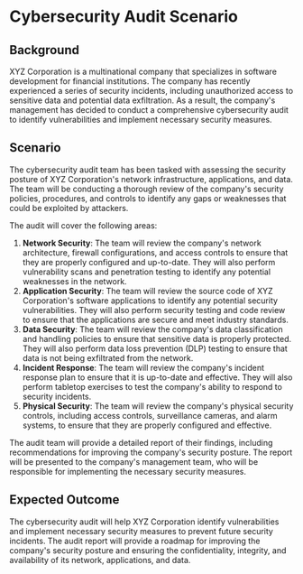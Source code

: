 Cybersecurity Audit Scenario
==========================

Background
----------

XYZ Corporation is a multinational company that specializes in software development for financial institutions. The company has recently experienced a series of security incidents, including unauthorized access to sensitive data and potential data exfiltration. As a result, the company's management has decided to conduct a comprehensive cybersecurity audit to identify vulnerabilities and implement necessary security measures.

Scenario
--------

The cybersecurity audit team has been tasked with assessing the security posture of XYZ Corporation's network infrastructure, applications, and data. The team will be conducting a thorough review of the company's security policies, procedures, and controls to identify any gaps or weaknesses that could be exploited by attackers.

The audit will cover the following areas:

1. **Network Security**: The team will review the company's network architecture, firewall configurations, and access controls to ensure that they are properly configured and up-to-date. They will also perform vulnerability scans and penetration testing to identify any potential weaknesses in the network.
2. **Application Security**: The team will review the source code of XYZ Corporation's software applications to identify any potential security vulnerabilities. They will also perform security testing and code review to ensure that the applications are secure and meet industry standards.
3. **Data Security**: The team will review the company's data classification and handling policies to ensure that sensitive data is properly protected. They will also perform data loss prevention (DLP) testing to ensure that data is not being exfiltrated from the network.
4. **Incident Response**: The team will review the company's incident response plan to ensure that it is up-to-date and effective. They will also perform tabletop exercises to test the company's ability to respond to security incidents.
5. **Physical Security**: The team will review the company's physical security controls, including access controls, surveillance cameras, and alarm systems, to ensure that they are properly configured and effective.

The audit team will provide a detailed report of their findings, including recommendations for improving the company's security posture. The report will be presented to the company's management team, who will be responsible for implementing the necessary security measures.

Expected Outcome
---------------

The cybersecurity audit will help XYZ Corporation identify vulnerabilities and implement necessary security measures to prevent future security incidents. The audit report will provide a roadmap for improving the company's security posture and ensuring the confidentiality, integrity, and availability of its network, applications, and data.
